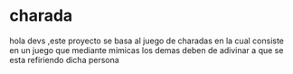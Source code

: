 # charada
hola devs ,este proyecto se basa al juego de charadas en la cual consiste en un juego que mediante mimicas los demas deben de adivinar a que se esta refiriendo dicha persona 